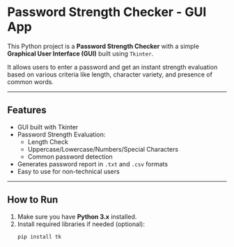 # Password Strength Checker - GUI App

This Python project is a **Password Strength Checker** with a simple **Graphical User Interface (GUI)** built using `Tkinter`.

It allows users to enter a password and get an instant strength evaluation based on various criteria like length, character variety, and presence of common words.

---

## Features

- GUI built with Tkinter
- Password Strength Evaluation:
  - Length Check
  - Uppercase/Lowercase/Numbers/Special Characters
  - Common password detection
- Generates password report in `.txt` and `.csv` formats
- Easy to use for non-technical users

---

## How to Run

1. Make sure you have **Python 3.x** installed.
2. Install required libraries if needed (optional):
   ```bash
   pip install tk